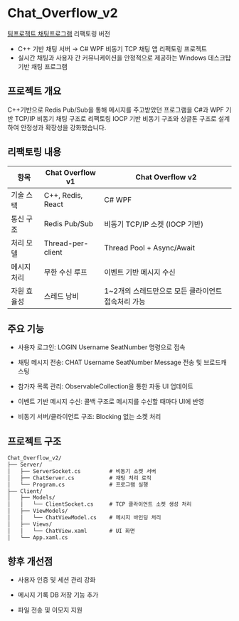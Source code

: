# Chat_Overflow_v2
[팀프로젝트 채팅프로그램](https://github.com/DarkCircle-chatApp-server) 리팩토링 버전
- C++ 기반 채팅 서버 → C# WPF 비동기 TCP 채팅 앱 리팩토링 프로젝트
- 실시간 채팅과 사용자 간 커뮤니케이션을 안정적으로 제공하는 Windows 데스크탑 기반 채팅 프로그램

## 프로젝트 개요
C++기반으로 Redis Pub/Sub을 통해 메시지를 주고받았던 프로그램을 C#과 WPF 기반 TCP/IP 비동기 채팅 구조로 리팩토링
IOCP 기반 비동기 구조와 싱글톤 구조로 설계하여 안정성과 확장성을 강화했습니다.

## 리팩토링 내용

| 항목           | Chat Overflow v1         | Chat Overflow v2                 |
|----------------|--------------------------|----------------------------------|
| 기술 스택      | C++, Redis, React              | C# WPF                          |
| 통신 구조      | Redis Pub/Sub      | 비동기 TCP/IP 소켓 (IOCP 기반)   |
| 처리 모델      | Thread-per-client        | Thread Pool + Async/Await        |
| 메시지 처리    | 무한 수신 루프      | 이벤트 기반 메시지 수신          |
| 자원 효율성    | 스레드 낭비 | 1~2개의 스레드만으로 모든 클라이언트 접속처리 가능      |


## 주요 기능

- 사용자 로그인: LOGIN Username SeatNumber 명령으로 접속

- 채팅 메시지 전송: CHAT Username SeatNumber Message 전송 및 브로드캐스팅

- 참가자 목록 관리: ObservableCollection을 통한 자동 UI 업데이트

- 이벤트 기반 메시지 수신: 콜백 구조로 메시지를 수신할 때마다 UI에 반영

- 비동기 서버/클라이언트 구조: Blocking 없는 소켓 처리

## 프로젝트 구조
```cmd
Chat_Overflow_v2/
├── Server/
│   ├── ServerSocket.cs         # 비동기 소켓 서버
│   ├── ChatServer.cs           # 채팅 처리 로직
│   └── Program.cs              # 프로그램 실행
├── Client/
│   ├── Models/
│   │   └── ClientSocket.cs     # TCP 클라이언트 소켓 생성 처리
│   ├── ViewModels/
│   │   └── ChatViewModel.cs    # 메시지 바인딩 처리
│   ├── Views/
│   │   └── ChatView.xaml       # UI 화면
│   └── App.xaml.cs             
```

## 향후 개선점

- 사용자 인증 및 세션 관리 강화

- 메시지 기록 DB 저장 기능 추가

- 파일 전송 및 이모지 지원
